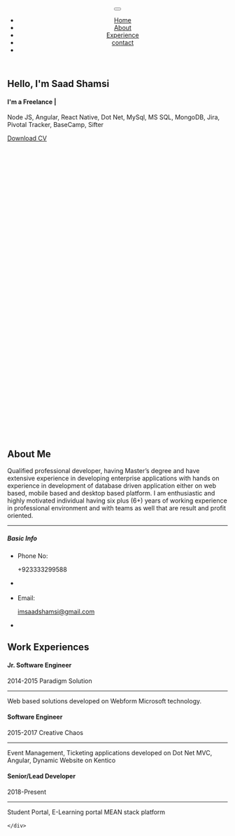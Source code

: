 <html lang="en"><head>
<!-- Meta -->
<meta charset="utf-8">
<meta http-equiv="X-UA-Compatible" content="IE=edge">
<meta content="Saad shamsi" name="author">
<meta name="viewport" content="width=device-width, initial-scale=1">
<meta name="description" content="Creating a professional, modern and sophisticated online resume website is easy with Martyn CV / Resume">
<meta name="keywords" content="CV, resume, card, vcard, online cv, online resume, professional resume, portfolio, one page, bootstrap responsive, creative html template, creative design, parallax, personal">

<!-- SITE TITLE -->
<title>Saad CV - Resume / CV / Portfolio</title>
<!-- Favicon Icon -->
<link rel="shortcut icon" type="image/x-icon" href="assets/images/favicon.png">
<!-- Animation CSS -->
<link rel="stylesheet" href="assets/css/animate.css">
<!-- Latest Bootstrap min CSS -->
<link rel="stylesheet" href="assets/bootstrap/css/bootstrap.min.css">
<!-- Google Font -->
<link href="https://fonts.googleapis.com/css?family=Montserrat:100,100i,200,200i,300,300i,400,400i,500,500i,600,600i,700,700i,800,800i,900,900i" rel="stylesheet">
<link href="https://fonts.googleapis.com/css?family=Roboto:100,100i,300,300i,400,400i,500,500i,700,700i,900,900i" rel="stylesheet">
<!-- Icon Font CSS -->
<link rel="stylesheet" href="assets/css/ionicons.min.css">
<link rel="stylesheet" href="assets/css/themify-icons.css">
<!-- FontAwesome CSS -->
<link rel="stylesheet" href="assets/css/all.min.css">
<!-- Flaticon Font CSS -->
<link rel="stylesheet" href="assets/css/flaticon.css">
<!--- owl carousel CSS-->
<link rel="stylesheet" href="assets/owlcarousel/css/owl.carousel.min.css">
<link rel="stylesheet" href="assets/owlcarousel/css/owl.theme.css">
<link rel="stylesheet" href="assets/owlcarousel/css/owl.theme.default.min.css">
<!-- Magnific Popup CSS -->
<link rel="stylesheet" href="assets/css/magnific-popup.css">
<!-- Scrollbar Css -->
<link rel="stylesheet" href="assets/css/jquery.mCustomScrollbar.min.css">
<!-- Style CSS -->
<link rel="stylesheet" href="assets/css/style.css">
<link rel="stylesheet" href="assets/css/responsive.css">

<!-- <script>
var sc_project=11981757; 
var sc_invisible=1; 
var sc_security="35d2687e"; 
var sc_https=1; 
</script> -->
<script src="https://www.statcounter.com/counter/counter.js" async=""></script>

</head>

<body data-spy="scroll" data-target=".navbar-nav" data-offset="110">
<!--    <div id="demo_content" class="demo_switcher">
 <div class="demo">
	<ul class="list_none">
    	<li><a href="https://1.envato.market/L1kKj" style="background-color:#88C74A" title="Buy Now"><i class="ion-android-cart"></i></a></li>
        <li><a href="javascript:void(0);" class="demo_icon" title="More Templates" style="background-color:#FF1D4D"><i class="ion-android-apps"></i></a></li>
    </ul>
    <div class="demo_list text-center">
    	<h5 class="font_style1">More HTML Template</h5>
    	<ul>	
        	<li><a href="https://bestwebcreator.com/dhyana/" title="Dhyana - Yoga Studio &amp; Meditation"><img src="https://previews.customer.envatousercontent.com/files/268614395/preview.__large_preview.jpg" alt="Dhyana - Yoga Studio &amp; Meditation"><span>Dhyana - Yoga Studio &amp; Meditation</span></a></li>
        	<li><a href="https://bestwebcreator.com/organiq/" target="_blank" title="Organiq - Organic Food HTML Template"><img src="https://previews.customer.envatousercontent.com/files/265515383/Preview.__large_preview.jpg" alt=""><span>Organiq - Organic Food HTML Template</span></a></li>
        	<li><a href="https://bestwebcreator.com/cafebiz/demo/" target="_blank" title="Cafe Biz | Restaurant &amp; Food"><img src="https://previews.customer.envatousercontent.com/files/264286444/Preview.__large_preview.jpg" alt=""><span>Cafe Biz | Restaurant &amp; Food</span></a></li>
        	<li><a href="https://bestwebcreator.com/eduglobal/" target="_blank" title="Eduglobal - LMS Education &amp; Courses"><img src="https://previews.customer.envatousercontent.com/files/264403499/Preview.__large_preview.jpg" alt=""><span>Eduglobal - LMS Education &amp; Courses</span></a></li>
            <li><a href="https://bestwebcreator.com/anger/" target="_blank" title="Anger - Creative Responsive Multi-Purpose"><img src="https://previews.customer.envatousercontent.com/files/262587712/Preview.__large_preview.jpg" alt=""><span>Anger - Creative Responsive Multi-Purpose</span></a></li>
            <li><a href="https://bestwebcreator.com/ATZShop/" target="_blank" title="ATZ Shop - Online Shopping Store"><img src="https://previews.customer.envatousercontent.com/files/258749574/00_Preview-image.__large_preview.jpg" alt=""><span>ATZ Shop - Online Shopping Store</span></a></li>
            <li><a href="https://bestwebcreator.com/cryptocash/" target="_blank" title="Cryptocash – ICO Cryptocurrency &amp; ICO Landing Page HTML5 + Dashboard Template"><img src="https://previews.customer.envatousercontent.com/files/254151235/01_Preview.__large_preview.jpg" alt=""><span>ICO Cryptocurrency Landing Page</span></a></li>
            <li><a href="https://bestwebcreator.com/cryptoking-landing-page/" target="_blank" title="Cryptoking ICO - Bitcoin &amp; ICO Cryptocurrency Landing Page HTML Template"><img src="https://previews.customer.envatousercontent.com/files/249437744/01_Preview.__large_preview.jpg" alt=""><span>Bitcoin &amp; ICO Cryptocurrency Landing Page</span></a></li>
            <li><a href="https://bestwebcreator.com/bitcurrency-demo/" target="_blank" title="Bitcurrency - Bitcoin and Cryptocurrency Landing Page HTML Template"><img src="https://previews.customer.envatousercontent.com/files/245306307/01_Preview.__large_preview.png" alt=""><span>Bitcoin and Cryptocurrency Landing Page</span></a></li>
        </ul>
    </div>
</div> -->
<script>

var removeClass = true;
$(".demo_icon").click(function () {
	$("body").toggleClass('switch-open');
	$(this).toggleClass('switch-active');
    $(".demo_list").toggleClass('switch-active');
    removeClass = false;
});

$(".demo_list,.option_box,.color_icon ").click(function() {
    removeClass = false;
});

$("html").click(function () {
    if (removeClass) {
        $(".demo_list").removeClass('switch-active');
		$("body").removeClass('switch-open');
		$('.demo_icon').removeClass('switch-active');
		$('.option_box').parents('li').removeClass('switch-active');
		$('.option_box').removeClass('switch-active');
    }
    removeClass = true;
});
	
</script></div>

<!-- LOADER -->
<div class="preloader" style="display: none;">
    <div class="loader">
		<div class="loader-inner ball-scale">
          <div></div>
          <div></div>
          <div></div>
		</div>
	</div>
</div>
<!-- END LOADER --> 

<!-- START HEADER -->
<header class="header_wrap fixed-top dark_skin hover_menu_style3 transparent-header nav-fixed">
  <div class="container">
    <nav class="navbar navbar-expand-lg"> 
    	<a class="navbar-brand page-scroll" href="#home_section">
        	<!-- <img class="logo_light" src="assets/images/logo_white.png" alt="logo">
            <img class="logo_dark" src="assets/images/logo_dark.png" alt="logo">
            <img class="logo_default" src="assets/images/logo_dark.png" alt="logo"> -->
        </a>
        <button class="navbar-toggler" type="button" data-toggle="collapse" data-target="#navbarSupportedContent" aria-controls="navbarSupportedContent" aria-expanded="false" aria-label="Toggle navigation"> <span class="ion-android-menu"></span> </button>
      	<div class="collapse navbar-collapse justify-content-end" id="navbarSupportedContent">
        	<a class="navbar-brand page-scroll" href="#home_section">
                <!-- <img class="logo_light" src="assets/images/logo_white.png" alt="logo">
                <img class="logo_dark" src="assets/images/logo_dark.png" alt="logo">
                <img class="logo_default" src="assets/images/logo_dark.png" alt="logo"> -->
            </a>
            <ul class="navbar-nav">
                <li>
                    <a class="nav-link page-scroll" href="#home_section">Home</a>
                </li>
                <li>
                    <a class="nav-link page-scroll" href="#about">About</a>
                </li>
                <!-- <li>
                    <a class="nav-link page-scroll" href="#services">Services</a>
                </li>
                <li>
                    <a class="nav-link page-scroll" href="#portfolio">Portfolio</a>
                </li> -->
                <li>
                    <a class="nav-link page-scroll" href="#experience">Experience</a>
                </li>
                <!-- <li>
                    <a class="nav-link page-scroll active" href="#blog">blog</a>
                </li> -->
                <li>
                    <a class="nav-link page-scroll" href="#contact">contact</a>
                </li>
                <li class="dropdown">
                    <!-- <a class="dropdown-toggle nav-link" href="#" data-toggle="dropdown">Pages</a> -->
                    <!-- <div class="dropdown-menu dropdown-reverse">
                        <ul> 
                            <li><a class="dropdown-item nav-link nav_item" href="portfolio-detail-dark.html">portfolio detail dark</a></li>
                            <li><a class="dropdown-item nav-link nav_item" href="portfolio-detail-sidemenu-dark.html">portfolio detail sidemenu dark</a></li>
                            <li><a class="dropdown-item nav-link nav_item" href="portfolio-detail-sidemenu-white.html">portfolio detail sidemenu white</a></li>
                            <li><a class="dropdown-item nav-link nav_item" href="portfolio-detail-white.html">portfolio detail white</a></li>
                            <li><a class="dropdown-item nav-link nav_item" href="blog-detail-dark.html">blog detail dark</a></li>
                            <li><a class="dropdown-item nav-link nav_item" href="blog-detail-sidemenu-dark.html">blog detail sidemenu dark</a></li>
                            <li><a class="dropdown-item nav-link nav_item" href="blog-detail-sidemenu-white.html">blog detail sidemenu white</a></li>
                            <li><a class="dropdown-item nav-link nav_item" href="blog-detail-white.html">blog detail white</a></li>
                        </ul>
                    </div> -->
                </li>
            </ul>
        </div>
    </nav>
  </div>
</header>
<!-- START HEADER --> 

<!-- START SECTION BANNER -->
<section id="home_section" class="banner_section banner_shape">
    <div class="banner_slide_content pb-0">
        <div class="container"><!-- STRART CONTAINER -->
            <div class="row justify-content-between align-items-center">
                <div class="col-xl-6 col-md-7">
                    <div class="banner_content banner_center_content">
                        <h2 class="animation animated fadeInUp" data-animation="fadeInUp" data-animation-delay="0.02s" style="animation-delay: 0.02s; opacity: 1;">Hello, I'm Saad Shamsi</h2>
                        <div id="typed-strings" class="d-none" style="display: none;">
                            <b>Full Stack Developer</b> <b>Technical Project Manager</b>
                        </div>
                        <h4 class="animation animated fadeInUp" data-animation="fadeInUp" data-animation-delay="0.03s" style="animation-delay: 0.03s; opacity: 1;">I'm a Freelance <span id="typed-text" class="text_default"></span><span class="typed-cursor">|</span></h4>
                        <p class="animation animated fadeInUp" data-animation="fadeInUp" data-animation-delay="0.04s" style="animation-delay: 0.04s; opacity: 1;">Node JS, Angular, React Native, Dot Net, MySql, MS SQL, MongoDB, Jira, Pivotal Tracker, BaseCamp, Sifter</p>
                        <a href="#" class="btn btn-default rounded-0 btn-aylen animation animated fadeInUp" data-animation="fadeInUp" data-animation-delay="0.05s" style="animation-delay: 0.05s; opacity: 1;">Download CV</a>
                    </div>
                </div>
                <div class="col-xl-5 col-md-5">
                	<div style="width: 445px;height: 669px;" class="banner_img animation animated fadeInUp" data-animation="fadeInUp" data-animation-delay="0.02s" style="animation-delay: 0.02s; opacity: 1;">
                    	<!-- <img src="assets/images/my_image.png" alt="my_image"> -->
                    </div>
                </div>
            </div>
        </div><!-- END CONTAINER-->
    </div>
    <!-- <div class="social_banner social_vertical">
    	<ul class="list_none social_icons text-center">
            <li><a href="#" class="sc_facebook"><i class="ion-social-facebook"></i></a></li>
            <li><a href="#" class="sc_twitter"><i class="ion-social-twitter"></i></a></li>
            <li><a href="#" class="sc_google"><i class="ion-social-googleplus"></i></a></li>
            <li><a href="#" class="sc_youtube"><i class="ion-social-youtube-outline"></i></a></li>
            <li><a href="#" class="sc_instagram"><i class="ion-social-instagram-outline"></i></a></li>
        </ul>
    </div> -->
</section>
<!-- END SECTION BANNER --> 

<!-- START SECTION ABOUT US -->
<section id="about">
    <div class="container">
        <div class="row">
                <div class="col-md-4">
                	<!-- <div class="about_img animation animated fadeInUp" data-animation="fadeInUp" data-animation-delay="0.02s" style="animation-delay: 0.02s; opacity: 1;">
                    	<img src="assets/images/about_img.png" alt="about_img">
                    </div> -->
                </div>
                <div class="col-md-8">
                	<div class="about_info animation animated fadeInUp" data-animation="fadeInUp" data-animation-delay="0.02s" style="animation-delay: 0.02s; opacity: 1;">
                        <div class="heading_s1 mb-3"> 
                          <h2>About Me</h2>
                        </div>
                        <p>Qualified professional developer, having Master’s degree and have extensive experience in developing enterprise applications 
                            with hands on experience in development of database driven application either on web based, mobile based and desktop based platform. 
                            I am enthusiastic and highly motivated individual having six plus (6+) years of working experience in professional environment and 
                            with teams as well that are result and profit oriented.</p>
                        <!-- <p>All the Lorem Ipsum generators on the Internet tend to repeat predefined chunks as necessary.Iipsum dolor sit amet consectetur adipiscing elitllus blandit massa enim.</p> -->
                        <hr>
                        <div class="heading_s1 mb-4"> 
                            <h5>Basic Info</h5>
                        </div>
                        <ul class="profile_info list_none" style="
                        display: block;
                    ">
                            <!-- <li>
                                <span class="title">Date of birth:</span>
                                <p>20 August 1990</p>
                            </li> -->
                            <li>
                                <span class="title">Phone No:</span>
                                <p>+923333299588</p>
                            </li>
                            <li></li>
                            <br>
                            <li>
                                <span class="title">Email:</span>
                                <p><a href="mailto:imsaadshamsi@gmail.com">imsaadshamsi@gmail.com</a></p>
                            </li>
                            <li></li>
                            <!-- <li>
                                <span class="title">Address:</span>
                                <p> 123 Street, Old Trafford, London </p>
                            </li> -->
                            <!-- <li>
                                <span class="title">Website:</span>
                                <p> www.mywebsite.com </p>
                            </li> -->
                            <!-- <li>
                                <span class="title">Freelance:</span>
                                <p>Available</p>
                            </li> -->
                        </ul>
                    </div>
                </div>
            </div>
    </div>
</section>
<!-- END SECTION ABOUT US -->

<!-- START SECTION SERVICES -->
<section id="services" class="bg_gray" style="display: none;">
	<div class="container">
    	<div class="row justify-content-center">
        	<div class="col-xl-6 col-lg-7 col-md-9 text-center">
            	<div class="heading_s1 animation text-center animated fadeInUp" data-animation="fadeInUp" data-animation-delay="0.02s" style="animation-delay: 0.02s; opacity: 1;">
                	<h2>Awesome Services</h2>
                </div>
                 <p class="animation animated fadeInUp" data-animation="fadeInUp" data-animation-delay="0.03s" style="animation-delay: 0.03s; opacity: 1;">Lorem ipsum dolor sit amet, consectetur adipiscing elit. Phasellus blandit massa enim. Nullam id varius nunc id varius nunc.</p>
            </div>
        </div>
        <div class="row animation animated fadeInUp" data-animation="fadeInUp" data-animation-delay="0.04s" style="animation-delay: 0.04s; opacity: 1;">
        	<div class="col-lg-4 col-sm-6 text-center">
            	<div class="icon_box icon_box_style_1">
                    <div class="box_icon mb-3">	
                        <i class="ti-image"></i>
                    </div>
                    <div class="icon_box_content">
                        <h5>Graphic Design</h5>
                        <p>There are many variations of passages of Lorem Ipsum available, but the majority have suffered alteration</p>
                    </div>
                </div>
            </div>
            <div class="col-lg-4 col-sm-6 text-center">
            	<div class="icon_box icon_box_style_1">
                    <div class="box_icon mb-3">	
                        <i class="ti-video-camera"></i>
                    </div>
                    <div class="icon_box_content">
                        <h5>Digital Marketing</h5>
                        <p>There are many variations of passages of Lorem Ipsum available, but the majority have suffered alteration</p>
                    </div>
                </div>
            </div>
            <div class="col-lg-4 col-sm-6 text-center">
            	<div class="icon_box icon_box_style_1">
                    <div class="box_icon mb-3">	
                        <i class="ti-crown"></i>
                    </div>
                    <div class="icon_box_content">
                        <h5>Branding</h5>
                        <p>There are many variations of passages of Lorem Ipsum available, but the majority have suffered alteration</p>
                    </div>
                 </div>
            </div>
        	<div class="col-lg-4 col-sm-6 text-center">
            	<div class="icon_box icon_box_style_1">
                    <div class="box_icon mb-3">	
                        <i class="ti-light-bulb"></i>
                    </div>
                    <div class="icon_box_content">
                        <h5>Development</h5>
                        <p>There are many variations of passages of Lorem Ipsum available, but the majority have suffered alteration</p>
                    </div>
                </div>
            </div>
            <div class="col-lg-4 col-sm-6 text-center">
            	<div class="icon_box icon_box_style_1">
                    <div class="box_icon mb-3">	
                        <i class="ti-mobile"></i>
                    </div>
                    <div class="icon_box_content">
                        <h5>Mobile Application</h5>
                        <p>There are many variations of passages of Lorem Ipsum available, but the majority have suffered alteration</p>
                    </div>
                </div>
            </div>
            <div class="col-lg-4 col-sm-6 text-center">
            	<div class="icon_box icon_box_style_1">
                    <div class="box_icon mb-3">	
						<i class="ti-camera"></i>
                    </div>
                    <div class="icon_box_content">
                        <h5>Photography</h5>
                        <p>There are many variations of passages of Lorem Ipsum available, but the majority have suffered alteration</p>
                    </div>
                </div>
            </div>
        </div>
    </div>
</section>
<!-- END SECTION SERVICES -->

<!-- START SECTION PORTFOLIO -->
<section id="portfolio" class="pb_70" style="display: none;">
    <div class="container">
    	<div class="row justify-content-center">
            <div class="col-xl-6 col-lg-7 col-md-9 text-center">
                <div class="heading_s1 animation animated fadeInUp" data-animation="fadeInUp" data-animation-delay="0.02s" style="animation-delay: 0.02s; opacity: 1;">
                    <h2>My Portfolio</h2>
                </div>
                <p class="animation animated fadeInUp" data-animation="fadeInUp" data-animation-delay="0.03s" style="animation-delay: 0.03s; opacity: 1;">Lorem ipsum dolor sit amet, consectetur adipiscing elit. Phasellus blandit massa enim. Nullam id varius nunc id varius nunc.</p>
            </div>
        </div>
        <div class="row">
            <div class="col-12">
                <div class="cleafix small_divider"></div>
            </div>
        </div>
        <div class="row mb-4 mb-md-5">
            <div class="col-md-12 text-center">
                <ul class="list_none grid_filter filter_tab2 animation animated fadeInUp" data-animation="fadeInUp" data-animation-delay="0.04s" style="animation-delay: 0.04s; opacity: 1;">
                    <li><a href="#" class="current" data-filter="*">all</a></li>
                    <li><a href="#" data-filter=".brands">Branding</a></li>
                    <li><a href="#" data-filter=".web-design">Web Design</a></li>
                    <li><a href="#" data-filter=".development">Development</a></li>
                </ul>
            </div>
        </div>
        <div class="row">
            <div class="col-md-12">
                <ul class="grid_container gutter_medium work_col3 portfolio_gallery portfolio_style2 animation animated fadeInUp" data-animation="fadeInUp" data-animation-delay="0.04s" style="animation-delay: 0.04s; opacity: 1; position: relative; height: 526.625px;">
                	<li class="grid-sizer"></li>
                    <!-- START PORTFOLIO ITEM -->
                    <li class="grid_item web-design" style="position: absolute; left: 0%; top: 0px;">
                        <div class="portfolio_item" data-tilt="">
                            <a href="#" class="image_link">
                                <img src="assets/images/portfolio_item_small1.jpg" alt="image">
                            </a>
                                <div class="portfolio_content">
                                    <div class="link_container">
                                        <a href="assets/images/portfolio_item1.jpg" class="image_popup"><i class="ion-image"></i></a>
                                        <a href="portfolio-detail-white.html"><i class="ion-plus"></i></a>
                                    </div>
                                    <h5><a href="portfolio-detail-white.html">Branded Products</a></h5>
                                    <p>Web Design</p>
                              </div>
                        </div>
                    </li>
                    <!-- END PORTFOLIO ITEM -->
                    <!-- START PORTFOLIO ITEM -->
                    <li class="grid_item brands web-design development" style="position: absolute; left: 33.3292%; top: 0px;">
                        <div class="portfolio_item" data-tilt="">
                            <a href="#" class="image_link">
                                <img src="assets/images/portfolio_item_small2.jpg" alt="image">
                            </a>
                                <div class="portfolio_content">
                                    <div class="link_container">
                                        <a href="assets/images/portfolio_item2.jpg" class="image_popup"><i class="ion-image"></i></a>
                                        <a href="portfolio-detail-white.html"><i class="ion-plus"></i></a>
                                    </div>
                                    <h5><a href="portfolio-detail-white.html">Visiting Card</a></h5>
                                    <p>Branding, Web Design, Development</p>
                              </div>
                        </div>
                    </li>
                    <!-- END PORTFOLIO ITEM -->
                    <!-- START PORTFOLIO ITEM -->
                    <li class="grid_item brands web-design" style="position: absolute; left: 66.6584%; top: 0px;">
                        <div class="portfolio_item" data-tilt="">
                        	<div class="carousel_slider owl-carousel owl-theme dots_white owl-loaded owl-drag" data-autoplay="true" data-loop="false" data-animate-in="fadeIn" data-animate-out="fadeOut" data-autoplay-timeout="3000" data-items="1">
                                
                                
                         	<div class="owl-stage-outer"><div class="owl-stage" style="transform: translate3d(-350px, 0px, 0px); transition: all 0s ease 0s; width: 700px;"><div class="owl-item" style="width: 350px;"><a href="#" class="image_link">
                                    <img src="assets/images/portfolio_item_small3.jpg" alt="image">
                                </a></div><div class="owl-item active" style="width: 350px;"><a href="#" class="image_link">
                                    <img src="assets/images/portfolio_item_small4.jpg" alt="image">
                                </a></div></div></div><div class="owl-nav disabled"><div class="owl-prev"><i class="ion-ios-arrow-back"></i></div><div class="owl-next"><i class="ion-ios-arrow-forward"></i></div></div><div class="owl-dots"><div class="owl-dot"><span></span></div><div class="owl-dot active"><span></span></div></div></div>
                                <div class="portfolio_content">
                                    <div class="link_container">
                                        <a href="assets/images/portfolio_item3.jpg" class="image_popup"><i class="ion-images"></i></a>
                                        <a href="assets/images/portfolio_item4.jpg" class="image_popup d-none"></a>
                                        <a href="portfolio-detail-white.html"><i class="ion-plus"></i></a>
                                    </div>
                                    <h5><a href="portfolio-detail-white.html">Coffee Cup Mockup</a></h5>
                                    <p>Branding, Web Design</p>
                              </div>
                        </div>
                    </li>
                    <!-- END PORTFOLIO ITEM -->
                    <!-- START PORTFOLIO ITEM -->
                    <li class="grid_item brands development" style="position: absolute; left: 0%; top: 263.328px;">
                        <div class="portfolio_item" data-tilt="">
                            <a href="#" class="image_link">
                                <img src="assets/images/portfolio_item_small5.jpg" alt="image">
                            </a>
                                <div class="portfolio_content">
                                    <div class="link_container">
                                        <a href="assets/images/portfolio_item5.jpg" class="image_popup"><i class="ion-image"></i></a>
                                        <a href="portfolio-detail-white.html"><i class="ion-plus"></i></a>
                                    </div>
                                    <h5><a href="portfolio-detail-white.html">Letter Design</a></h5>
                                    <p>Branding, Development</p>
                              </div>
                        </div>
                    </li>
                    <!-- END PORTFOLIO ITEM -->
                    <!-- START PORTFOLIO ITEM -->
                    <li class="grid_item brands web-design development" style="position: absolute; left: 33.3292%; top: 263.328px;">
                        <div class="portfolio_item" data-tilt="">
                            <a href="#" class="image_link">
                                <img src="assets/images/portfolio_item_small6.jpg" alt="image">
                            </a>
                                <div class="portfolio_content">
                                    <div class="link_container">
                                        <a href="assets/images/portfolio_item6.jpg" class="image_popup"><i class="ion-image"></i></a>
                                        <a href="portfolio-detail-white.html"><i class="ion-plus"></i></a>
                                    </div>
                                    <h5><a href="portfolio-detail-white.html">Branding Cap</a></h5>
                                    <p>Branding, Web Design, Development</p>
                              </div>
                        </div>
                    </li>
                    <!-- END PORTFOLIO ITEM -->
                    <!-- START PORTFOLIO ITEM -->
                    <li class="grid_item brands web-design development" style="position: absolute; left: 66.6584%; top: 263.328px;">
                        <div class="portfolio_item" data-tilt="">
                            <a href="#" class="image_link">
                                <img src="assets/images/portfolio_item_small7.jpg" alt="image">
                            </a>
                                <div class="portfolio_content">
                                    <div class="link_container">
                                        <a href="assets/images/portfolio_item7.jpg" class="image_popup"><i class="ion-image"></i></a>
                                        <a href="portfolio-detail-white.html"><i class="ion-plus"></i></a>
                                    </div>
                                    <h5><a href="portfolio-detail-white.html">Branding Cream</a></h5>
                                    <p>Branding, Web Design, Development</p>
                              </div>
                        </div>
                    </li>
                    <!-- END PORTFOLIO ITEM -->
                </ul>
            </div>
        </div>
    </div>
</section>
<!-- END SECTION PORTFOLIO -->

<!-- START SECTION COUNTER --> 
<section class="counter_wrap bg_gray" style="display: none;">
    <div class="container">
        <div class="row">
            <div class="col-lg-3 col-md-3 col-6">
                <div class="box_counter counter_dark text-center animation animated fadeInUp" data-animation="fadeInUp" data-animation-delay="0.02s" style="animation-delay: 0.02s; opacity: 1;">
                    <i class="flaticon-briefing"></i>
                    <h3 class="counter_text"><span class="counter">800</span>+</h3>
                    <p>Projects Completed</p>
                </div>
            </div>
            <div class="col-lg-3 col-md-3 col-6">
                <div class="box_counter counter_dark text-center animation animated fadeInUp" data-animation="fadeInUp" data-animation-delay="0.03s" style="animation-delay: 0.03s; opacity: 1;">
                    <i class="flaticon-laugh"></i>
                    <h3 class="counter_text"><span class="counter">524</span></h3>
                    <p>Happy Clients</p>
                </div>
            </div>
            <div class="col-lg-3 col-md-3 col-6">
                <div class="box_counter counter_dark text-center animation animated fadeInUp" data-animation="fadeInUp" data-animation-delay="0.04s" style="animation-delay: 0.04s; opacity: 1;">
                    <i class="flaticon-coffee-cup"></i>
                    <h3 class="counter_text"><span class="counter">654</span></h3>
                    <p>Cup Of Tea</p>
                </div>
            </div>
            <div class="col-lg-3 col-md-3 col-6">
                <div class="box_counter counter_dark text-center animation animated fadeInUp" data-animation="fadeInUp" data-animation-delay="0.05s" style="animation-delay: 0.05s; opacity: 1;">
                    <i class="flaticon-trophy"></i>
                    <h3 class="counter_text"><span class="counter">225</span></h3>
                    <p>Awards Won</p>
                </div>
            </div>
        </div>
    </div>
</section>
<!-- END SECTION COUNTER -->

<!-- START WORK EXPERIENCES -->
<section id="experience">
	<div class="container">
    	<div class="row justify-content-center">
        	<div class="col-xl-6 col-lg-7 col-md-9 text-center">
            	<div class="heading_s1 animation animated fadeInUp" data-animation="fadeInUp" data-animation-delay="0.02s" style="animation-delay: 0.02s; opacity: 1;">
                	<h2>Work Experiences</h2>
                </div>
                <!-- <p class="animation animated fadeInUp" data-animation="fadeInUp" data-animation-delay="0.03s" style="animation-delay: 0.03s; opacity: 1;">Lorem ipsum dolor sit amet, consectetur adipiscing elit. Phasellus blandit massa enim. Nullam id varius nunc id varius nunc.</p> -->
            </div>
        </div>
        <div class="row animation animated fadeInUp" data-animation="fadeInUp" data-animation-delay="0.04s" style="animation-delay: 0.04s; opacity: 1;">
            <div class="col-lg-4 col-sm-6">
                <div class="icon_box icon_box_style_2">
                    <div class="icon_box_content">
                        <h4>Jr. Software Engineer</h4>
                        <p><span class="text_default">2014-2015</span> Paradigm Solution</p>
                        <hr>
                        <p>Web based solutions developed on Webform Microsoft technology.</p>
                    </div>
                </div>
            </div>
            <div class="col-lg-4 col-sm-6">
                <div class="icon_box icon_box_style_2">
                    <div class="icon_box_content">
                        <h4>Software Engineer</h4>
                        <p><span class="text_default">2015-2017</span> Creative Chaos</p>
                        <hr>
                        <p>Event Management, Ticketing applications developed on Dot Net MVC, Angular, Dynamic Website on Kentico</p>
                    </div>
                </div>
            </div>
            <div class="col-lg-4 col-sm-6">
                <div class="icon_box icon_box_style_2">
                    <div class="icon_box_content">
                        <h4>Senior/Lead Developer</h4>
                        <p><span class="text_default">2018-Present</span> </p>
                        <hr>
                        <p>Student Portal, E-Learning portal MEAN stack platform</p>
                    </div>
                </div>
            </div>
        </div>
        
    </div>
</section>
<!-- END WORK EXPERIENCES -->

<!-- START SECTION TESTIMONIAL -->
<section class="bg_gray" style="display: none;">	
	<div class="container">
    	<div class="row justify-content-center">
        	<div class="col-xl-6 col-lg-7 col-md-9 text-center">
            	<div class="heading_s1 animation animated fadeInUp" data-animation="fadeInUp" data-animation-delay="0.02s" style="animation-delay: 0.02s; opacity: 1;">	
                	<h2>Clients Testimonials</h2>
                </div>
                <p class="animation animated fadeInUp" data-animation="fadeInUp" data-animation-delay="0.03s" style="animation-delay: 0.03s; opacity: 1;">Lorem ipsum dolor sit amet, consectetur adipiscing elit. Phasellus blandit massa enim. Nullam id varius nunc id varius nunc.</p>
                <div class="cleafix small_divider"></div>
            </div>
        </div>
        <div class="row justify-content-center">
        	<div class="col-md-12 animation animated fadeInUp" data-animation="fadeInUp" data-animation-delay="0.04s" style="animation-delay: 0.04s; opacity: 1;">
            	<div class="carousel_slider testimonial_style1 owl-carousel owl-theme owl-loaded owl-drag" data-margin="20" data-dots="false" data-loop="true" data-autoplay="true" data-responsive="{&quot;0&quot;:{&quot;items&quot;: &quot;1&quot;}, &quot;768&quot;:{&quot;items&quot;: &quot;2&quot;}, &quot;1199&quot;:{&quot;items&quot;: &quot;3&quot;}}">
                	
                    
                    
                    
                <div class="owl-stage-outer"><div class="owl-stage" style="transform: translate3d(-1506px, 0px, 0px); transition: all 0.25s ease 0s; width: 3767px;"><div class="owl-item cloned" style="width: 356.667px; margin-right: 20px;"><div class="item">
                    	<div class="testimonial_box">
                        	<div class="testimonial_user">
                                <div class="testimonial_img">
                                    <img src="assets/images/client_img2.jpg" alt="client">
                                </div>
                                <div class="client_info">
                                    <h6>Alden Smith</h6>
                                    <span>Creative Designer</span>
                                </div>
                            </div>
                            <div class="testi_meta">
                                <p>Sed ut perspiciatis unde omnis iste natus error sit voluptatem accusantium doloremque laudantium, quaeillo inventore veritatis et quasi architecto explicabo.</p>
                            </div>
                        </div>
                    </div></div><div class="owl-item cloned" style="width: 356.667px; margin-right: 20px;"><div class="item">
                    	<div class="testimonial_box">
                        	<div class="testimonial_user">
                                <div class="testimonial_img">
                                    <img src="assets/images/client_img3.jpg" alt="client">
                                </div>
                                <div class="client_info">
                                    <h6>Daisy Lana</h6>
                                    <span>Creative Director</span>
                                </div>
                            </div>
                            <div class="testi_meta">
                            	<p>Sed ut perspiciatis unde omnis iste natus error sit voluptatem accusantium doloremque laudantium, quaeillo inventore veritatis et quasi architecto explicabo.</p>
                            </div>
                        </div>
                    </div></div><div class="owl-item cloned" style="width: 356.667px; margin-right: 20px;"><div class="item">
                    	<div class="testimonial_box">
                        	<div class="testimonial_user">
                                <div class="testimonial_img">
                                    <img src="assets/images/client_img4.jpg" alt="client">
                                </div>
                                <div class="client_info">
                                    <h6>Helena Amos</h6>
                                    <span>Creative Designer</span>
                                </div>
                            </div>
                            <div class="testi_meta">
                            	<p>Sed ut perspiciatis unde omnis iste natus error sit voluptatem accusantium doloremque laudantium, quaeillo inventore veritatis et quasi architecto explicabo.</p>
                            </div>
                        </div>
                    </div></div><div class="owl-item" style="width: 356.667px; margin-right: 20px;"><div class="item">
                    	<div class="testimonial_box">
                        	<div class="testimonial_user">
                                <div class="testimonial_img">
                                    <img src="assets/images/client_img1.jpg" alt="client">
                                </div>
                                <div class="client_info">
                                    <h6>Lissa Castro</h6>
                                    <span>Developer</span>
                                </div>
                            </div>
                            <div class="testi_meta">
                            	<p>Sed ut perspiciatis unde omnis iste natus error sit voluptatem accusantium doloremque laudantium, quaeillo inventore veritatis et quasi architecto explicabo.</p>
                            </div>
                        </div>
                    </div></div><div class="owl-item active" style="width: 356.667px; margin-right: 20px;"><div class="item">
                    	<div class="testimonial_box">
                        	<div class="testimonial_user">
                                <div class="testimonial_img">
                                    <img src="assets/images/client_img2.jpg" alt="client">
                                </div>
                                <div class="client_info">
                                    <h6>Alden Smith</h6>
                                    <span>Creative Designer</span>
                                </div>
                            </div>
                            <div class="testi_meta">
                                <p>Sed ut perspiciatis unde omnis iste natus error sit voluptatem accusantium doloremque laudantium, quaeillo inventore veritatis et quasi architecto explicabo.</p>
                            </div>
                        </div>
                    </div></div><div class="owl-item active" style="width: 356.667px; margin-right: 20px;"><div class="item">
                    	<div class="testimonial_box">
                        	<div class="testimonial_user">
                                <div class="testimonial_img">
                                    <img src="assets/images/client_img3.jpg" alt="client">
                                </div>
                                <div class="client_info">
                                    <h6>Daisy Lana</h6>
                                    <span>Creative Director</span>
                                </div>
                            </div>
                            <div class="testi_meta">
                            	<p>Sed ut perspiciatis unde omnis iste natus error sit voluptatem accusantium doloremque laudantium, quaeillo inventore veritatis et quasi architecto explicabo.</p>
                            </div>
                        </div>
                    </div></div><div class="owl-item active" style="width: 356.667px; margin-right: 20px;"><div class="item">
                    	<div class="testimonial_box">
                        	<div class="testimonial_user">
                                <div class="testimonial_img">
                                    <img src="assets/images/client_img4.jpg" alt="client">
                                </div>
                                <div class="client_info">
                                    <h6>Helena Amos</h6>
                                    <span>Creative Designer</span>
                                </div>
                            </div>
                            <div class="testi_meta">
                            	<p>Sed ut perspiciatis unde omnis iste natus error sit voluptatem accusantium doloremque laudantium, quaeillo inventore veritatis et quasi architecto explicabo.</p>
                            </div>
                        </div>
                    </div></div><div class="owl-item cloned" style="width: 356.667px; margin-right: 20px;"><div class="item">
                    	<div class="testimonial_box">
                        	<div class="testimonial_user">
                                <div class="testimonial_img">
                                    <img src="assets/images/client_img1.jpg" alt="client">
                                </div>
                                <div class="client_info">
                                    <h6>Lissa Castro</h6>
                                    <span>Developer</span>
                                </div>
                            </div>
                            <div class="testi_meta">
                            	<p>Sed ut perspiciatis unde omnis iste natus error sit voluptatem accusantium doloremque laudantium, quaeillo inventore veritatis et quasi architecto explicabo.</p>
                            </div>
                        </div>
                    </div></div><div class="owl-item cloned" style="width: 356.667px; margin-right: 20px;"><div class="item">
                    	<div class="testimonial_box">
                        	<div class="testimonial_user">
                                <div class="testimonial_img">
                                    <img src="assets/images/client_img2.jpg" alt="client">
                                </div>
                                <div class="client_info">
                                    <h6>Alden Smith</h6>
                                    <span>Creative Designer</span>
                                </div>
                            </div>
                            <div class="testi_meta">
                                <p>Sed ut perspiciatis unde omnis iste natus error sit voluptatem accusantium doloremque laudantium, quaeillo inventore veritatis et quasi architecto explicabo.</p>
                            </div>
                        </div>
                    </div></div><div class="owl-item cloned" style="width: 356.667px; margin-right: 20px;"><div class="item">
                    	<div class="testimonial_box">
                        	<div class="testimonial_user">
                                <div class="testimonial_img">
                                    <img src="assets/images/client_img3.jpg" alt="client">
                                </div>
                                <div class="client_info">
                                    <h6>Daisy Lana</h6>
                                    <span>Creative Director</span>
                                </div>
                            </div>
                            <div class="testi_meta">
                            	<p>Sed ut perspiciatis unde omnis iste natus error sit voluptatem accusantium doloremque laudantium, quaeillo inventore veritatis et quasi architecto explicabo.</p>
                            </div>
                        </div>
                    </div></div></div></div><div class="owl-nav disabled"><div class="owl-prev"><i class="ion-ios-arrow-back"></i></div><div class="owl-next"><i class="ion-ios-arrow-forward"></i></div></div><div class="owl-dots disabled"></div></div>
            </div>
        </div>
    </div>
</section>
<!-- END SECTION TESTIMONIAL -->

<!-- START SECTION BLOG -->
<section id="blog" class="pb_20" style="display: none;">
	<div class="container">
    	<div class="row justify-content-center">
        	<div class="col-xl-6 col-lg-7 col-md-9 text-center">
            	<div class="heading_s1 animation animated fadeInUp" data-animation="fadeInUp" data-animation-delay="0.02s" style="animation-delay: 0.02s; opacity: 1;">
                	<h2>My Letest Blog</h2>
                </div>
                <p class="animation animated fadeInUp" data-animation="fadeInUp" data-animation-delay="0.03s" style="animation-delay: 0.03s; opacity: 1;">Lorem ipsum dolor sit amet, consectetur adipiscing elit. Phasellus blandit massa enim. Nullam id varius nunc id varius nunc.</p>
            </div>
        </div>
        <div class="row">
        	<div class="col-12">
            	<div class="clearfix small_divider"></div>
            </div>
        </div>
        <div class="row justify-content-center animation animated fadeInUp" data-animation="fadeInUp" data-animation-delay="0.04s" style="animation-delay: 0.04s; opacity: 1;">
        	<div class="col-lg-4 col-md-6">
            	<div class="blog_post">
                	<div class="blog_img">
                        <a href="blog-detail-white.html">
                            <img src="assets/images/blog_small_img1.jpg" alt="blog_small_img1">
                        </a>
                    </div>
                    <div class="blog_content">
                    	<div class="blog_text">
                        	<div class="post_category"><a href="#">UI/UX Design</a></div>
                            <h5 class="blog_title"><a href="blog-detail-white.html">Look Up At The Innovative Ways Team Work </a></h5>
                            <ul class="list_none blog_meta">
                                <li><a href="#"><i class="ion-calendar"></i>April 14, 2018</a></li>
                                <li><a href="#"><i class="ion-chatboxes"></i>2 Comment</a></li>
                        	</ul>
                            <p>If you are going to use a passage of Lorem Ipsum, you need to be sure there isn't anything embarrassing hidden in the middle of text</p>
                            <a href="blog-detail-white.html" class="read_more">Read More</a>
                        </div>
                    </div>
                </div>
            </div>
            <div class="col-lg-4 col-md-6">
            	<div class="blog_post">
                	<div class="blog_img">
                        <a href="blog-detail-white.html">
                            <img src="assets/images/blog_small_img2.jpg" alt="blog_small_img2">
                        </a>
                    </div>
                    <div class="blog_content">
                    	<div class="blog_text">
                        	<div class="post_category"><a href="#">Branding</a></div>
                            <h5 class="blog_title"><a href="blog-detail-white.html">How To Create A Website For Your Business?</a></h5>
                            <ul class="list_none blog_meta">
                                <li><a href="#"><i class="ion-calendar"></i>April 14, 2018</a></li>
                                <li><a href="#"><i class="ion-chatboxes"></i>2 Comment</a></li>
                        	</ul>
                            <p>Ipsum generators on the Internet tend to repeat predefined chunks as necessary, making this the first true generator on the Internet.</p>
                            <a href="blog-detail-white.html" class="read_more">Read More</a>
                        </div>
                    </div>
                </div>
            </div>
            <div class="col-lg-4 col-md-6">
            	<div class="blog_post">
                	<div class="blog_img">
                        <a href="blog-detail-white.html">
                            <img src="assets/images/blog_small_img3.jpg" alt="blog_small_img3">
                        </a>
                    </div>
                    <div class="blog_content">
                    	<div class="blog_text">
                        	<div class="post_category"><a href="#">Developing</a></div>
                            <h5 class="blog_title"><a href="blog-detail-white.html">How To Perfect You Get Free expensive Directories</a></h5>
                            <ul class="list_none blog_meta">
                                <li><a href="#"><i class="ion-calendar"></i>April 14, 2018</a></li>
                                <li><a href="#"><i class="ion-chatboxes"></i>2 Comment</a></li>
                        	</ul>
                            <p>It uses a dictionary of over combined with a handful of model sentence structures, to generate Lorem Ipsum which looks reasonable</p>
                            <a href="blog-detail-white.html" class="read_more">Read More</a>
                        </div>
                    </div>
                </div>
            </div>
        </div>
    </div>
</section>
<!-- END SECTION BLOG -->

<!-- START SECTION CONTACT -->
<section id="contact" class="small_pt">
	<div class="container">
    	<div class="row">
        	<div class="col-12">
            	<div class="heading_s1 animation" data-animation="fadeInUp" data-animation-delay="0.02s" style="animation-delay: 0.02s; opacity: 0;">
                	<h2>Contact Me</h2>
                </div>
            </div>
        </div>
    	<div class="row">
        	<div class="col-md-6">
            	<div class="field_form form_style3 animation" data-animation="fadeInUp" data-animation-delay="0.02s" style="animation-delay: 0.02s; opacity: 0;">
                    <form method="post" name="enq">
                    <div class="row">
                        <div class="form-group col-12">
                            <input required="required" placeholder="Enter Name *" id="first-name" class="form-control" name="name" type="text">
                         </div>
                        <div class="form-group col-12">
                            <input required="required" placeholder="Enter Email *" id="email" class="form-control" name="email" type="email">
                        </div>
                        <div class="form-group col-12">
                            <input placeholder="Enter Subject" id="subject" class="form-control" name="subject" type="text">
                        </div>
                        <div class="form-group col-lg-12">
                            <textarea required="required" placeholder="Message *" id="description" class="form-control" name="message" rows="5"></textarea>
                        </div>
                        <div class="col-lg-12">
                            <button type="submit" title="Submit Your Message!" class="btn btn-default rounded-0 btn-aylen" id="submitButton" name="submit" value="Submit">Submit</button>
                        </div>
                        <div class="col-lg-12 text-center">
                            <div id="alert-msg" class="alert-msg text-center"></div>
                        </div>
                    </div>
                </form>		
                </div>
            </div>
            <div class="col-md-6">
            	<div style="display: none;" class="contact_map mt-4 mt-md-0 animation" data-animation="fadeInUp" data-animation-delay="0.03s" style="animation-delay: 0.03s; opacity: 0;">
                    <iframe src="https://www.google.com/maps/embed?pb=!1m18!1m12!1m3!1d193229.77301255226!2d-74.05531241936525!3d40.823236500441624!2m3!1f0!2f0!3f0!3m2!1i1024!2i768!4f13.1!3m3!1m2!1s0x89c2f613438663b5%3A0xce20073c8862af08!2sW+123rd+St%2C+New+York%2C+NY%2C+USA!5e0!3m2!1sen!2sin!4v1533565007513" allowfullscreen=""></iframe>
                </div>
            </div>
        </div>
    </div>
</section>
<!-- START SECTION CONTACT -->

<!-- START FOOTER SECTION --> 
<footer class="bg_gray" style="display: none;">
	<div class="top_footer">
        <div class="container">
            <div class="row">
                <div class="col-12 text-center">
                	<div class="footer_logo">
                    	<a href="index.html"><img alt="logo" src="assets/images/logo_dark.png"></a>
                    </div>
                    <h6 class="widget_title pt-3">Subscribe Our Newsletter</h6>
                    <div class="newsletter_form newslattter_small">
                        <form>
                        	<div class="outline_input-black"> 
                            <input type="text" required="" placeholder="Enter Email Address">
                            </div>
                            <button type="submit" title="Subscribe" class="btn btn-default rounded-0 btn-aylen" name="submit" value="Submit">
                            	subscribe
                            </button>
                        </form>
                    </div>
                    <ul class="list_none social_icons pt-4">
                    	<li><a href="#" class="sc_facebook"><i class="ion-social-facebook"></i></a></li>
                        <li><a href="#" class="sc_twitter"><i class="ion-social-twitter"></i></a></li>
                        <li><a href="#" class="sc_google"><i class="ion-social-googleplus"></i></a></li>
                        <li><a href="#" class="sc_youtube"><i class="ion-social-youtube-outline"></i></a></li>
                        <li><a href="#" class="sc_instagram"><i class="ion-social-instagram-outline"></i></a></li>
                    </ul>
                </div>
            </div>
        </div>
    </div>
    <div class="container" style="display: none;">
        <div class="row">
            <div class="col-12">
                <div class="bottom_footer border-top">
                    <div class="row">
                        <div class="col-12">
                            <p class="copyright m-0 text-center">© 2019 All Rights Reserved By <a href="#" class="text_default">Bestwebcreator</a></p>
                        </div>
                    </div>
                </div>
            </div>
        </div>
    </div>
</footer>
<!-- END FOOTER SECTION --> 

<a href="#" class="scrollup" style=""><i class="ion-ios-arrow-up"></i></a> 

<!-- Latest jQuery --> 
<script src="assets/js/jquery-1.12.4.min.js"></script> 
<!-- jquery-ui --> 
<script src="assets/js/jquery-ui.js"></script>
<!-- popper min js --> 
<script src="assets/js/popper.min.js"></script>
<!-- Latest compiled and minified Bootstrap --> 
<script src="assets/bootstrap/js/bootstrap.min.js"></script> 
<!-- owl-carousel min js  --> 
<script src="assets/owlcarousel/js/owl.carousel.min.js"></script> 
<!-- magnific-popup min js  --> 
<script src="assets/js/magnific-popup.min.js"></script> 
<!-- waypoints min js  --> 
<script src="assets/js/waypoints.min.js"></script> 
<!-- parallax js  --> 
<script src="assets/js/parallax.js"></script> 
<!-- countdown js  --> 
<script src="assets/js/jquery.countdown.min.js"></script> 
<!-- jquery.counterup.min js --> 
<script src="assets/js/jquery.counterup.min.js"></script>
<!-- imagesloaded js -->
<script src="assets/js/imagesloaded.pkgd.min.js"></script>
<!-- isotope min js --> 
<script src="assets/js/isotope.min.js"></script>
<!-- vanilla-tilt.babel.min js -->
<script src="assets/js/vanilla-tilt.babel.min.js"></script> 
<!-- typed.min js --> 
<script src="assets/js/typed.min.js"></script>
<!-- typed text js --> 
<script src="assets/js/typed-text.js"></script>
<!-- mCustomScrollbar.concat.min js -->
<script src="assets/js/jquery.mCustomScrollbar.concat.min.js"></script>
<!-- scripts js --> 
<script src="assets/js/scripts.js"></script>


<style type="text/css" data-typed-js-css="true">
        .typed-cursor{
          opacity: 1;
        }
        .typed-cursor.typed-cursor--blink{
          animation: typedjsBlink 0.7s infinite;
          -webkit-animation: typedjsBlink 0.7s infinite;
                  animation: typedjsBlink 0.7s infinite;
        }
        @keyframes typedjsBlink{
          50% { opacity: 0.0; }
        }
        @-webkit-keyframes typedjsBlink{
          0% { opacity: 1; }
          50% { opacity: 0.0; }
          100% { opacity: 1; }
        }
      </style></body></html>

